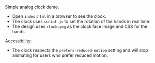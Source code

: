 Simple analog clock demo.

- Open `index.html` in a browser to see the clock.
- The clock uses `script.js` to set the rotation of the hands in real time.
- The design uses `clock.png` as the clock face image and CSS for the hands.

Accessibility:
- The clock respects the `prefers-reduced-motion` setting and will stop animating for users who prefer reduced motion.
